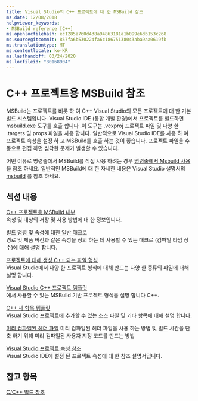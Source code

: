 ```yaml
---
title: Visual Studio의 C++ 프로젝트에 대 한 MSBuild 참조
ms.date: 12/08/2018
helpviewer_keywords:
- MSBuild reference [C++]
ms.openlocfilehash: ec1285a760d438a94863181a1b099e6db153c268
ms.sourcegitcommit: 857fa6b530224fa6c18675138043aba9aa0619fb
ms.translationtype: MT
ms.contentlocale: ko-KR
ms.lasthandoff: 03/24/2020
ms.locfileid: "80168904"
---
```

# <a name="msbuild-reference-for-c-projects"></a>C++ 프로젝트용 MSBuild 참조

MSBuild는 프로젝트를 비롯 하 여 C++ Visual Studio의 모든 프로젝트에 대 한 기본 빌드 시스템입니다. Visual Studio IDE (통합 개발 환경)에서 프로젝트를 빌드하면 msbuild.exe 도구를 호출 합니다 .이 도구는 .vcxproj 프로젝트 파일 및 다양 한 .targets 및 props 파일을 사용 합니다. 일반적으로 Visual Studio IDE를 사용 하 여 프로젝트 속성을 설정 하 고 MSBuild를 호출 하는 것이 좋습니다. 프로젝트 파일을 수동으로 편집 하면 심각한 문제가 발생할 수 있습니다.

어떤 이유로 명령줄에서 MSBuild를 직접 사용 하려는 경우 [명령줄에서 Msbuild 사용](../msbuild-visual-cpp.md)을 참조 하세요. 일반적인 MSBuild에 대 한 자세한 내용은 Visual Studio 설명서의 [msbuild](/visualstudio/msbuild/msbuild) 를 참조 하세요.

## <a name="in-this-section"></a>섹션 내용

[C++ 프로젝트용 MSBuild 내부](msbuild-visual-cpp-overview.md)<br/>
속성 및 대상의 저장 및 사용 방법에 대 한 정보입니다.

[빌드 명령 및 속성에 대한 일반 매크로](common-macros-for-build-commands-and-properties.md)<br/>
경로 및 제품 버전과 같은 속성을 정의 하는 데 사용할 수 있는 매크로 (컴파일 타임 상수)에 대해 설명 합니다.

[프로젝트에 대해 생성 C++ 되는 파일 형식](file-types-created-for-visual-cpp-projects.md)<br/>
Visual Studio에서 다양 한 프로젝트 형식에 대해 만드는 다양 한 종류의 파일에 대해 설명 합니다.

[Visual Studio C++ 프로젝트 템플릿](visual-cpp-project-types.md)<br>
에서 사용할 수 있는 MSBuild 기반 프로젝트 형식을 설명 합니다 C++.

[C++ 새 항목 템플릿](using-visual-cpp-add-new-item-templates.md)<br>
Visual Studio 프로젝트에 추가할 수 있는 소스 파일 및 기타 항목에 대해 설명 합니다.

[미리 컴파일된 헤더 파일](../creating-precompiled-header-files.md) 미리 컴파일된 헤더 파일을 사용 하는 방법 및 빌드 시간을 단축 하기 위해 미리 컴파일된 사용자 지정 코드를 만드는 방법

[Visual Studio 프로젝트 속성 참조](property-pages-visual-cpp.md)<br/>
Visual Studio IDE에 설정 된 프로젝트 속성에 대 한 참조 설명서입니다.

## <a name="see-also"></a>참고 항목

[C/C++ 빌드 참조](c-cpp-building-reference.md)

